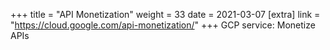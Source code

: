 +++
title = "API Monetization"
weight = 33
date = 2021-03-07
[extra]
link = "https://cloud.google.com/api-monetization/"
+++
GCP service: Monetize APIs

